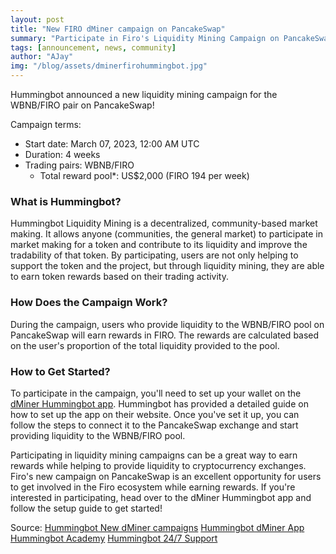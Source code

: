 ```yaml
---
layout: post
title: "New FIRO dMiner campaign on PancakeSwap"
summary: "Participate in Firo's Liquidity Mining Campaign on PancakeSwap with Hummingbot's dMiner Platform"
tags: [announcement, news, community]
author: "AJay"
img: "/blog/assets/dminerfirohummingbot.jpg"
---
```

Hummingbot announced a new liquidity mining campaign for the WBNB/FIRO pair on PancakeSwap! 

Campaign terms:  

* Start date: March 07, 2023, 12:00 AM UTC 
* Duration: 4 weeks 
* Trading pairs: WBNB/FIRO 
	* Total reward pool*: US$2,000 (FIRO 194 per week) 

### What is Hummingbot? 
Hummingbot Liquidity Mining is a decentralized, community-based market making. It allows anyone (communities, the general market) to participate in market making for a token and contribute to its liquidity and improve the tradability of that token. By participating, users are not only helping to support the token and the project, but through liquidity mining, they are able to earn token rewards based on their trading activity.

### How Does the Campaign Work? 
During the campaign, users who provide liquidity to the WBNB/FIRO pool on PancakeSwap will earn rewards in FIRO. The rewards are calculated based on the user's proportion of the total liquidity provided to the pool.

### How to Get Started? 
To participate in the campaign, you'll need to set up your wallet on the [dMiner Hummingbot app](https://dminer.hummingbot.io/). Hummingbot has provided a detailed guide on how to set up the app on their website. Once you've set it up, you can follow the steps to connect it to the PancakeSwap exchange and start providing liquidity to the WBNB/FIRO pool.  

Participating in liquidity mining campaigns can be a great way to earn rewards while helping to provide liquidity to cryptocurrency exchanges. Firo's new campaign on PancakeSwap is an excellent opportunity for users to get involved in the Firo ecosystem while earning rewards. If you're interested in participating, head over to the dMiner Hummingbot app and follow the setup guide to get started!

Source: [Hummingbot New dMiner campaigns](https://support.hummingbot.io/hc/en-us/articles/16245946186649) 
[Hummingbot dMiner App](https://dminer.hummingbot.io/) 
[Hummingbot Academy](https://hummingbot.io/academy/) 
[Hummingbot 24/7 Support](https://discord.hummingbot.io/) 
